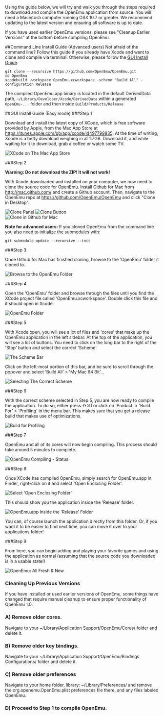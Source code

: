 Using the guide below, we will try and walk you through the steps required to download and compile the OpenEmu application from source. You will need a Macintosh computer running OSX 10.7 or greater. We recommend updating to the latest version and ensuring all software is up to date.

If you have used earlier OpenEmu versions, please see "Cleanup Earlier Versions" at the bottom before compiling OpenEmu.

##Command Line Install Guide (Advanced users)
Not afraid of the command line? Follow this guide if you already have Xcode and want to clone and compile via terminal. Otherwise, please follow the [GUI Install Guide](https://github.com/OpenEmu/OpenEmu/wiki/Compiling-From-Source-Guide#gui-install-guide-easy-mode).
```
git clone --recursive https://github.com/OpenEmu/OpenEmu.git
cd OpenEmu
xcodebuild -workspace OpenEmu.xcworkspace -scheme "Build All" -configuration Release
```
The compiled OpenEmu.app binary is located in the default DerivedData path, `~/Library/Developer/Xcode/DerivedData` within a generated `OpenEmu-...` folder and then inside `Build/Products/Release`

##GUI Install Guide (Easy mode)
###Step 1

Download and install the latest copy of XCode, which is free software provided by Apple, from the Mac App Store at <https://itunes.apple.com/gb/app/xcode/id497799835>. At the time of writing, Xcode is a hefty download weighing in at 1.7GB. Download it, and while waiting for it to download, grab a coffee or watch some TV.

![XCode on The Mac App Store](http://i.imgur.com/1w9V4no.png)

###Step 2

**Warning: Do not download the ZIP! It will not work!**

With Xcode downloaded and installed on your computer, we now need to clone the source code for OpenEmu. 
Install Github for Mac from <http://mac.github.com/> and create a Github account. Then, navigate to the OpenEmu repo at <https://github.com/OpenEmu/OpenEmu> and click "Clone in Desktop".

![Clone Panel](http://i.imgur.com/ePKEDcp.png)
![Clone Button](http://i.imgur.com/d3mwhwW.png)
<br />
![Clone in Github for Mac](http://i.imgur.com/I6ObkRI.png)

**Note for advanced users:**
If you cloned OpenEmu from the command line you also need to initialize the submodules with: 
````
git submodule update --recursive --init
````

###Step 3

Once Github for Mac has finished cloning, browse to the 'OpenEmu' folder it cloned to.

![Browse to the OpenEmu Folder](http://i.imgur.com/Vu815wF.png)

###Step 4

Open the 'OpenEmu' folder and browse through the files until you find the XCode project file called 'OpenEmu.xcworkspace'. Double click this file and it should open in Xcode.

![OpenEmu Folder](http://i.imgur.com/pjtLaN7.png)

###Step 5

With Xcode open, you will see a lot of files and 'cores' that make up the OpenEmu application in the left sidebar. At the top of the application, you will see a lot of buttons. You need to click on the long bar to the right of the 'Stop' button and select the correct 'Scheme'.

![The Scheme Bar](http://i.imgur.com/64qjZJU.png)

Click on the left-most portion of this bar, and be sure to scroll through the popover and select 'Build All' > 'My Mac 64 Bit'...

![Selecting The Correct Scheme](http://i.imgur.com/nnlLkfu.png)

###Step 6

With the correct scheme selected in Step 5, you are now ready to compile the application. To do so, either press ⇧⌘I or click on 'Product' > 'Build For' > 'Profiling' in the menu bar. This makes sure that you get a release build that makes use of optimizations.

![Build for Profiling](http://f.cl.ly/items/1Z3G1G3X3E332Q0f0Q3T/profiling.png)

###Step 7

OpenEmu and all of its cores will now begin compiling. This process should take around 5 minutes to complete.

![OpenEmu Compiling - Status](http://i.imgur.com/j2LIMTg.png)

###Step 8

Once XCode has compiled OpenEmu, simply search for OpenEmu.app in Finder, right-click on it and select 'Open Enclosing Folder'.

![Select 'Open Enclosing Folder'](http://i.imgur.com/tgI8f6k.png)

This should show you the application inside the 'Release' folder.

![OpenEmu.app Inside the 'Release' Folder](http://i.imgur.com/mJAl02C.png)

You can, of course launch the application directly from this folder. Or, if you want it to be easier to find next time, you can move it over to your applications folder!

###Step 9

From here, you can begin adding and playing your favorite games and using the application as normal (assuming that the source code you downloaded is in a usable state!)

![OpenEmu: All Fresh & New](http://i.imgur.com/GrsCjf5.png)

### Cleaning Up Previous Versions

If you have installed or used earlier versions of OpenEmu, some things have changed that require manual cleanup to ensure proper functionality of OpenEmu 1.0.

### A) Remove older cores.

Navigate to your ~/Library/Application Support/OpenEmu/Cores/ folder and delete it.

### B) Remove older key bindings.

Navigate to your ~/Library/Application Support/OpenEmu/Bindings Configurations/ folder and delete it.

### C) Remove older preferences

Navigate to your home folder, library: ~/Library/Preferences/ and remove the org.openemu.OpenEmu.plist preferences file there, and any files labeled OpenEmu.

### D) Proceed to Step 1 to compile OpenEmu.